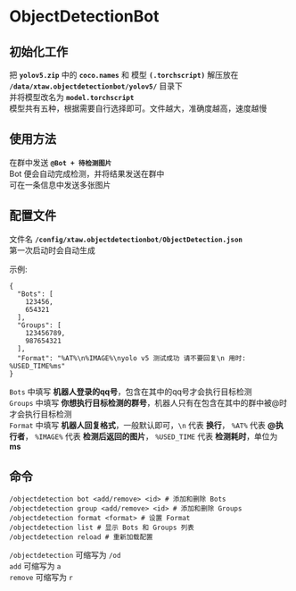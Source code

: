 # ObjectDetectionBot
## 初始化工作
把 __`yolov5.zip`__ 中的 __`coco.names`__ 和 模型 __`(.torchscript)`__ 解压放在 __`/data/xtaw.objectdetectionbot/yolov5/`__ 目录下  
并将模型改名为 __`model.torchscript`__  
模型共有五种，根据需要自行选择即可。文件越大，准确度越高，速度越慢  
## 使用方法
在群中发送 __`@Bot + 待检测图片`__  
Bot 便会自动完成检测，并将结果发送在群中  
可在一条信息中发送多张图片
## 配置文件
文件名 __`/config/xtaw.objectdetectionbot/ObjectDetection.json`__  
第一次启动时会自动生成  

示例:  
```
{  
  "Bots": [  
    123456,  
    654321  
  ],  
  "Groups": [  
    123456789,  
    987654321  
  ],  
  "Format": "%AT%\n%IMAGE%\nyolo v5 测试成功 请不要回复\n 用时: %USED_TIME%ms"  
}
```  
`Bots` 中填写 __机器人登录的qq号__，包含在其中的qq号才会执行目标检测  
`Groups` 中填写 __你想执行目标检测的群号__，机器人只有在包含在其中的群中被@时才会执行目标检测  
`Format` 中填写 __机器人回复格式__，一般默认即可，`\n` 代表 __换行__， `%AT%` 代表 __@执行者__， `%IMAGE%` 代表 __检测后返回的图片__， `%USED_TIME` 代表  __检测耗时__，单位为 __ms__  
## 命令
```
/objectdetection bot <add/remove> <id> # 添加和删除 Bots
/objectdetection group <add/remove> <id> # 添加和删除 Groups
/objectdetection format <format> # 设置 Format
/objectdetection list # 显示 Bots 和 Groups 列表
/objectdetection reload # 重新加载配置
```
`/objectdetection` 可缩写为 `/od`  
`add` 可缩写为 `a`  
`remove` 可缩写为 `r`